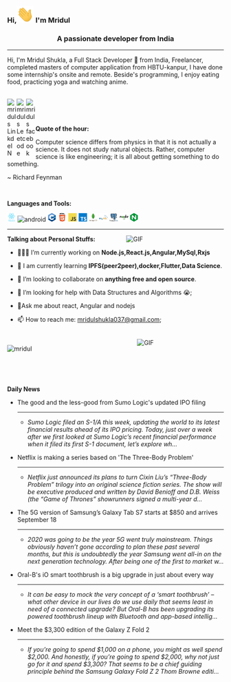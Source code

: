 ### Hi,<img src="https://raw.githubusercontent.com/ABSphreak/ABSphreak/master/gifs/Hi.gif" width="40px" /> I'm Mridul
<h3 align="center">A passionate developer from India</h3>

<hr/>

Hi, I'm Mridul Shukla, a Full Stack Developer 🚀 from India, Freelancer, completed masters of computer application from HBTU-kanpur,
I have done some internship's onsite and remote. Beside's programming, I enjoy eating food, practicing yoga and watching anime.

<br/>
<a href="https://www.linkedin.com/in/mridul-shukla-899123174/">
  <img align="left" alt="mriduls LinkdeIN" width="22px" src="https://cdn.jsdelivr.net/npm/simple-icons@v3/icons/linkedin.svg" />
</a>
<a href="https://leetcode.com/mridul37shukla/">
  <img align="left" alt="mriduls Leetcode" width="22px" src="https://cdn.jsdelivr.net/npm/simple-icons@v3/icons/leetcode.svg" />
</a>
<a href="https://www.facebook.com/mridul.shukla.524/">
  <img align="left" alt="mriduls facebook" width="22px" src="https://img.icons8.com/dusk/64/000000/facebook-new--v2.png" />
</a>
<br/>
<pre>

</pre>

**Quote of the hour:**

Computer science differs from physics in that it is not actually a science. It does not study natural objects. Rather, computer science is like engineering; it is all about getting something to do something.

~ Richard Feynman
<pre>

</pre>
**Languages and Tools:**  

<p align="left"><img src="https://raw.githubusercontent.com/devicons/devicon/master/icons/react/react-original-wordmark.svg" alt="react" width="20" height="20"/> <img src="https://github.com/ReactiveX/rxjs/blob/master/docs_app/assets/Rx_Logo_S.png" alt="android" width="20" height="20"/> <img src="https://raw.githubusercontent.com/devicons/devicon/master/icons/cplusplus/cplusplus-original.svg" alt="cplusplus" width="20" height="20"/>   <img src="https://raw.githubusercontent.com/devicons/devicon/master/icons/html5/html5-original-wordmark.svg" alt="html5" width="20" height="20"/> <img src="https://raw.githubusercontent.com/devicons/devicon/master/icons/javascript/javascript-original.svg" alt="javascript" width="20" height="20"/> <img src="https://raw.githubusercontent.com/devicons/devicon/master/icons/typescript/typescript-original.svg" alt="typescript" width="20" height="20"/> <img src="https://raw.githubusercontent.com/devicons/devicon/master/icons/mongodb/mongodb-original-wordmark.svg" alt="mongodb" width="20" height="20"/> <img src="https://raw.githubusercontent.com/devicons/devicon/master/icons/mysql/mysql-original-wordmark.svg" alt="mysql" width="20" height="20"/> <img src="https://raw.githubusercontent.com/devicons/devicon/master/icons/postgresql/postgresql-original-wordmark.svg" alt="postgresql" width="20" height="20"/> <img src="https://raw.githubusercontent.com/devicons/devicon/master/icons/nodejs/nodejs-original-wordmark.svg" alt="nodejs" width="20" height="20"/> <img src="https://raw.githubusercontent.com/devicons/devicon/master/icons/nginx/nginx-original.svg" alt="nginx" width="20" height="20"/></p><p align="center"> 

<hr/>

<img align="right" alt="GIF"   width="45%" src="https://i.imgur.com/AfhCiQ7.gif"   />




**Talking about Personal Stuffs:**

- 👨🏽‍💻 I’m currently working on **Node.js,React.js,Angular,MySql,Rxjs**

- 🌱 I am currently learning **IPFS(peer2peer),docker,Flutter,Data Science**. 

- 👯 I’m looking to collaborate on **anything free and open source**.

- 🤔 I’m looking for help with Data Structures and Algorithms 😭;

- 💬Ask me about react, Angular and nodejs

- 📫 How to reach me: mridulshukla037@gmail.com;

 
<br/>
<img align="right" width="40%"  alt="GIF" src="https://media.giphy.com/media/836HiJc7pgzy8iNXCn/giphy.gif" />

<img align="left" width="55%"  src="https://github-readme-stats.vercel.app/api?username=mridul037&show_icons=true&hide_border=true" alt="mridul" /> </p>
<br/>
<br/>

<pre>


</pre>
**Daily News**
  - The good and the less-good from Sumo Logic's updated IPO filing
     <hr/>
     
      - *Sumo Logic filed an S-1/A this week, updating the world to its latest financial results ahead of its IPO pricing. Today, just over a week after we first looked at Sumo Logic’s recent financial performance when it filed its first S-1 document, let’s explore wh…*
     
  - Netflix is making a series based on 'The Three-Body Problem'
      <hr/>
      
      - *Netflix just announced its plans to turn Cixin Liu’s “Three-Body Problem” trilogy into an original science fiction series. The show will be executive produced and written by David Benioff and D.B. Weiss (the “Game of Thrones” showrunners signed a multi-year d…*
      
  - The 5G version of Samsung’s Galaxy Tab S7 starts at $850 and arrives September 18
      <hr/>
      
      - *2020 was going to be the year 5G went truly mainstream. Things obviously haven’t gone according to plan these past several months, but this is undoubtedly the year Samsung went all-in on the next generation technology. After being one of the first to market w…*
      
  - Oral-B's iO smart toothbrush is a big upgrade in just about every way
      <hr/>
      
      - *It can be easy to mock the very concept of a ‘smart toothbrush’ – what other device in our lives do we use daily that seems least in need of a connected upgrade? But Oral-B has been upgrading its powered toothbrush lineup with Bluetooth and app-based intellig…*
       
  - Meet the $3,300 edition of the Galaxy Z Fold 2
      <hr/>
       
       - *If you’re going to spend $1,000 on a phone, you might as well spend $2,000. And honestly, if you’re going to spend $2,000, why not just go for it and spend $3,300? That seems to be a chief guiding principle behind the Samsung Galaxy Fold Z 2 Thom Browne editi…*
      





